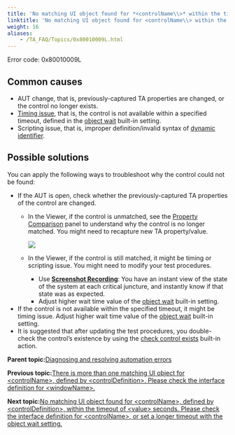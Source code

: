 ```yaml
--- 
title: 'No matching UI object found for *<controlName\\>* within the timeout of *<value\\>* seconds. Please check the interface definition for *<controlName\\>*, or set a longer timeout with the "object wait" setting.'
linktitle: 'No matching UI object found for <controlName\\> within the timeout of <value\\> seconds. Please check the interface definition for <controlName\\>, or set a longer timeout with the "object wait" setting.'
weight: 16
aliases: 
    - /TA_FAQ/Topics/0x80010009L.html
---
```


Error code: 0x80010009L

## Common causes

-   AUT change, that is, previously-captured TA properties are changed, or the control no longer exists.
-   [Timing issue](/TA_Automation/Topics/Automation_practices_Timing.html), that is, the control is not available within a specified timeout, defined in the [object wait](/TA_Automation/Topics/bis_object_wait.html) built-in setting.
-   Scripting issue, that is, improper definition/invalid syntax of [dynamic identifier](/TA_Help/Topics/The_test_language_dynamic_identifiers.html).

## Possible solutions

You can apply the following ways to troubleshoot why the control could not be found:

-   If the AUT is open, check whether the previously-captured TA properties of the control are changed.
    -   In the Viewer, if the control is unmatched, see the [Property Comparison](/TA_Help/Topics/ug_Inteface_properties_comparison_panel.html) panel to understand why the control is no longer matched. You might need to recapture new TA property/value.

        ![](/TA_Help/Images/Properties_comparison_panel.png)

    -   In the Viewer, if the control is still matched, it might be timing or scripting issue. You might need to modify your test procedures.
        -   Use [**Screenshot Recording**](/TA_Help/Topics/ug_Screenshot_recording.html): You have an instant view of the state of the system at each critical juncture, and instantly know if that state was as expected.
        -   Adjust higher wait time value of the [object wait](/TA_Automation/Topics/bis_object_wait.html) built-in setting.
-   If the control is not available within the specified timeout, it might be timing issue. Adjust higher wait time value of the [object wait](/TA_Automation/Topics/bis_object_wait.html) built-in setting.
-   It is suggested that after updating the test procedures, you double-check the control’s existence by using the [check control exists](/TA_Automation/Topics/bia_check_control_exists.html) built-in action.

**Parent topic:**[Diagnosing and resolving automation errors](/TA_FAQ/Topics/faq.automation_error.html)

**Previous topic:**[There is more than one matching UI object for <controlName\>, defined by <controlDefinition\>. Please check the interface definition for <windowName\>.](/TA_FAQ/Topics/0x8001000AL-1.html)

**Next topic:**[No matching UI object found for <controlName\>, defined by <controlDefinition\>, within the timeout of <value\> seconds. Please check the interface definition for <controlName\>, or set a longer timeout with the object wait setting.](/TA_FAQ/Topics/0x80010009L-1.html)

